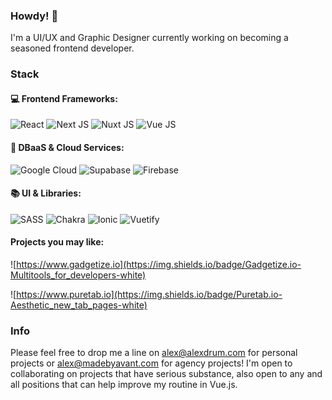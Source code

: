 ### Howdy! 🤠

I'm a UI/UX and Graphic Designer currently working on becoming a seasoned frontend developer.

### Stack

#### :computer: Frontend Frameworks:
![React](https://img.shields.io/badge/React-333333?style=flat&logo=react&logoColor=white)
![Next JS](https://img.shields.io/badge/Next.js-333333?style=flat&logo=next.js&logoColor=white)
![Nuxt JS](https://img.shields.io/badge/Nuxt.js-333333?style=flat&logo=nuxt.js&logoColor=white)
![Vue JS](https://img.shields.io/badge/Vue.js-333333?style=flat&logo=vue.js&logoColor=white)
#### :toolbox: DBaaS & Cloud Services:
![Google Cloud](https://img.shields.io/badge/Google_Cloud_API-333333?style=flat&logo=google-cloud&logoColor=white)
![Supabase](https://img.shields.io/badge/Supabase-333333?style=flat&logo=supabase&logoColor=white)
![Firebase](https://img.shields.io/badge/Firebase-333333?style=flat&logo=firebase&logoColor=white)
#### :books: UI & Libraries:
![SASS](https://img.shields.io/badge/SASS-333333?style=flat&logo=SASS&logoColor=white)
![Chakra](https://img.shields.io/badge/Chakra-333333?style=flat&logo=chakraui&logoColor=white)
![Ionic](https://img.shields.io/badge/Ionic-333333?style=flat&logo=ionic&logoColor=white)
![Vuetify](https://img.shields.io/badge/Vuetify-333333?style=flat&logo=vuetify&logoColor=white)



#### Projects you may like:
![https://www.gadgetize.io](https://img.shields.io/badge/Gadgetize.io-Multitools_for_developers-white)

![https://www.puretab.io](https://img.shields.io/badge/Puretab.io-Aesthetic_new_tab_pages-white)



### Info

Please feel free to drop me a line on alex@alexdrum.com for personal projects or alex@madebyavant.com for agency projects! I'm open to collaborating on projects that have serious substance, also open to any and all positions that can help improve my routine in Vue.js.
